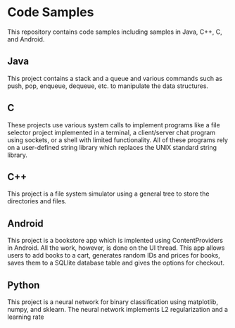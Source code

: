 # Code Samples
This repository contains code samples including samples in Java, C++, C, and Android.

## Java
This project contains a stack and a queue and various commands such as push, pop, enqueue, dequeue, etc. to manipulate the data structures.

## C
These projects use various system calls to implement programs like a file selector project implemented in a terminal, a client/server chat program using sockets, or a shell with limited functionality. All of these programs rely on a user-defined string library which replaces the UNIX standard string library.

## C++
This project is a file system simulator using a general tree to store the directories and files.

## Android
This project is a bookstore app which is implented using ContentProviders in Android. All the work, however, is done on the UI thread. This app allows users to add books to a cart, generates random IDs and prices for books, saves them to a SQLlite database table and gives the options for checkout.

## Python
This project is a neural network for binary classification using matplotlib, numpy, and sklearn. The neural network implements L2 regularization and a learning rate
